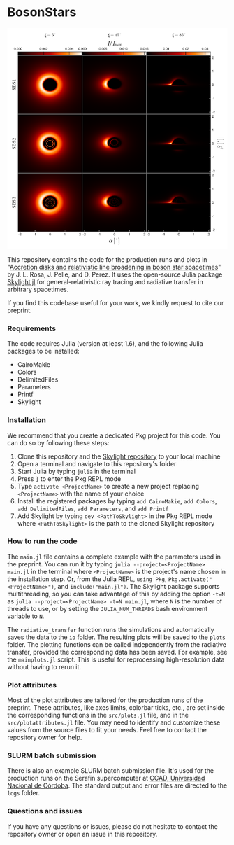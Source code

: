 # BosonStars

<div align="center">
  <img src="./plots/assets/SBS_mosaic.png" alt="Skylight Logo" width="600"/>
</div>


This repository contains the code for the production runs and plots in "[Accretion disks and relativistic line broadening in boson star spacetimes](https://arxiv.org/abs/2403.11540)" by J. L. Rosa, J. Pelle, and D. Perez. It uses the open-source Julia package [Skylight.jl](https://github.com/joaquinpelle/Skylight.jl) for general-relativistic ray tracing and radiative transfer in arbitrary spacetimes.   

If you find this codebase useful for your work, we kindly request to cite our preprint.

### Requirements

The code requires Julia (version at least 1.6), and the following Julia packages to be installed:

- CairoMakie
- Colors
- DelimitedFiles
- Parameters
- Printf
- Skylight 

### Installation

We recommend that you create a dedicated Pkg project for this code. You can do so by following these steps:

1. Clone this repository and the [Skylight repository](https://github.com/joaquinpelle/Skylight.jl) to your local machine
2. Open a terminal and navigate to this repository's folder
3. Start Julia by typing `julia` in the terminal
4. Press `]` to enter the Pkg REPL mode
5. Type `activate <ProjectName>` to create a new project replacing `<ProjectName>` with the name of your choice
6. Install the registered packages by typing `add CairoMakie`, `add Colors`, `add DelimitedFiles`, `add Parameters`, and `add Printf`
7. Add Skylight by typing `dev <PathToSkylight>` in the Pkg REPL mode where `<PathToSkylight>` is the path to the cloned Skylight repository

### How to run the code

The `main.jl` file contains a complete example with the parameters used in the preprint. You can run it by typing `julia --project=<ProjectName> main.jl` in the terminal where `<ProjectName>` is the project's name chosen in the installation step. Or, from the Julia REPL, `using Pkg`, `Pkg.activate("<ProjectName>")`, and `include("main.jl")`. The Skylight package supports multithreading, so you can take advantage of this by adding the option `-t=N` as `julia --project=<ProjectName> -t=N main.jl`, where `N` is the number of threads to use, or by setting the `JULIA_NUM_THREADS` bash environment variable to `N`. 

The `radiative_transfer` function runs the simulations and automatically saves the data to the `io` folder. The resulting plots will be saved to the `plots` folder. The plotting functions can be called independently from the radiative transfer, provided the corresponding data has been saved. For example, see the `mainplots.jl` script. This is useful for reprocessing high-resolution data without having to rerun it.

### Plot attributes

Most of the plot attributes are tailored for the production runs of the preprint. These attributes, like axes limits, colorbar ticks, etc., are set inside the corresponding functions in the `src/plots.jl` file, and in the `src/plotattributes.jl` file. You may need to identify and customize these values from the source files to fit your needs. Feel free to contact the repository owner for help.

### SLURM batch submission
There is also an example SLURM batch submission file. It's used for the production runs on the Serafin supercomputer at [CCAD, Universidad Nacional de Córdoba](https://ccad.unc.edu.ar/). The standard output and error files are directed to the `logs` folder.

### Questions and issues

If you have any questions or issues, please do not hesitate to contact the repository owner or open an issue in this repository.

